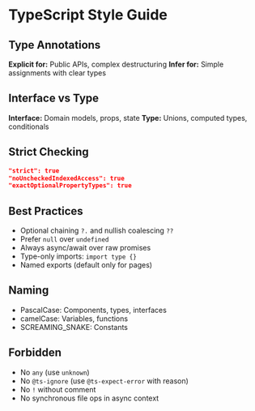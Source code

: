 # TypeScript Style Guide

## Type Annotations

**Explicit for:** Public APIs, complex destructuring
**Infer for:** Simple assignments with clear types

## Interface vs Type

**Interface:** Domain models, props, state
**Type:** Unions, computed types, conditionals

## Strict Checking

```json
"strict": true
"noUncheckedIndexedAccess": true  
"exactOptionalPropertyTypes": true
```

## Best Practices

- Optional chaining `?.` and nullish coalescing `??`
- Prefer `null` over `undefined`
- Always async/await over raw promises
- Type-only imports: `import type {}`
- Named exports (default only for pages)

## Naming

- PascalCase: Components, types, interfaces
- camelCase: Variables, functions
- SCREAMING_SNAKE: Constants

## Forbidden

- No `any` (use `unknown`)
- No `@ts-ignore` (use `@ts-expect-error` with reason)
- No `!` without comment
- No synchronous file ops in async context
